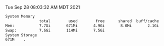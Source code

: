 Tue Sep 28 08:03:32 AM MDT 2021
```bash
System Memory
               total        used        free      shared  buff/cache   available
Mem:           7.7Gi       671Mi       4.9Gi       8.0Mi       2.1Gi       6.7Gi
Swap:          7.6Gi       114Mi       7.5Gi
System Storage
671M	.
```
